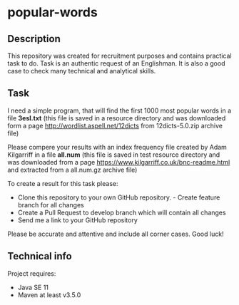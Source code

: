# popular-words
## Description
This repository was created for recruitment purposes and contains practical task to do.
Task is an authentic request of an Englishman. It is also a good case to check many technical and analytical skills. 

## Task
I need a simple program, that will find the first 1000 most popular words in a file **3esl.txt** (this file is saved in a resource directory and was downloaded form a page http://wordlist.aspell.net/12dicts from 12dicts-5.0.zip archive file)

Please compere your results with an index frequency file created by Adam Kilgarriff in a file **all.num** (this file is saved in test resource directory and was downloaded from a page 
https://www.kilgarriff.co.uk/bnc-readme.html and extracted from a all.num.gz archive file)

To create a result for this task please:
- Clone this repository to your own GitHub repository. - Create feature branch for all changes
- Create a Pull Request to develop branch which will contain all changes
- Send me a link to your GitHub repository

Please be accurate and attentive and include all corner cases. Good luck!

## Technical info
Project requires:
- Java SE 11 
- Maven at least v3.5.0